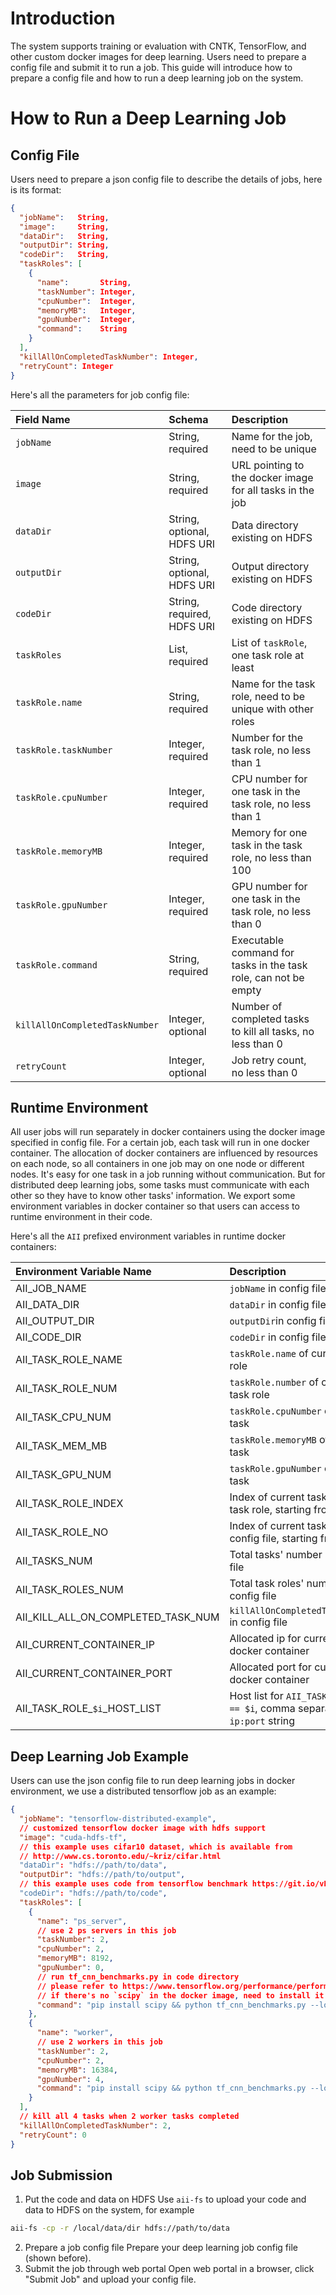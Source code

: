 # Introduction

The system supports training or evaluation with CNTK, TensorFlow, and other custom docker images for deep learning. Users need to prepare a config file and submit it to run a job. This guide will introduce how to prepare a config file and how to run a deep learning job on the system.


# How to Run a Deep Learning Job

## Config File

Users need to prepare a json config file to describe the details of jobs, here is its format:

```json
{
  "jobName":   String,
  "image":     String,
  "dataDir":   String,
  "outputDir": String,
  "codeDir":   String,
  "taskRoles": [
    {
      "name":       String,
      "taskNumber": Integer,
      "cpuNumber":  Integer,
      "memoryMB":   Integer,
      "gpuNumber":  Integer,
      "command":    String
    }
  ],
  "killAllOnCompletedTaskNumber": Integer,
  "retryCount": Integer
}
```

Here's all the parameters for job config file:

| Field Name                     | Schema                     | Description                              |
| :----------------------------- | :------------------------- | :--------------------------------------- |
| `jobName`                      | String, required           | Name for the job, need to be unique      |
| `image`                        | String, required           | URL pointing to the docker image for all tasks in the job |
| `dataDir`                      | String, optional, HDFS URI | Data directory existing on HDFS          |
| `outputDir`                    | String, optional, HDFS URI | Output directory existing on HDFS        |
| `codeDir`                      | String, required, HDFS URI | Code directory existing on HDFS          |
| `taskRoles`                    | List, required             | List of `taskRole`, one task role at least |
| `taskRole.name`                | String, required           | Name for the task role, need to be unique with other roles |
| `taskRole.taskNumber`          | Integer, required          | Number for the task role, no less than 1 |
| `taskRole.cpuNumber`           | Integer, required          | CPU number for one task in the task role, no less than 1 |
| `taskRole.memoryMB`            | Integer, required          | Memory for one task in the task role, no less than 100 |
| `taskRole.gpuNumber`           | Integer, required          | GPU number for one task in the task role, no less than 0 |
| `taskRole.command`             | String, required           | Executable command for tasks in the task role, can not be empty |
| `killAllOnCompletedTaskNumber` | Integer, optional          | Number of completed tasks to kill all tasks, no less than 0 |
| `retryCount`                   | Integer, optional          | Job retry count, no less than 0          |


## Runtime Environment

All user jobs will run separately in docker containers using the docker image specified in config file. For a certain job, each task will run in one docker container. The allocation of docker containers are influenced by resources on each node, so all containers in one job may on one node or different nodes. It's easy for one task in a job running without communication. But for distributed deep learning jobs, some tasks must communicate with each other so they have to know other tasks' information. We export some environment variables in docker container so that users can access to runtime environment in their code.

Here's all the `AII` prefixed environment variables in runtime docker containers:

| Environment Variable Name          | Description                              |
| :--------------------------------- | :--------------------------------------- |
| AII_JOB_NAME                       | `jobName` in config file                 |
| AII_DATA_DIR                       | `dataDir` in config file                 |
| AII_OUTPUT_DIR                     | `outputDir`in config file                |
| AII_CODE_DIR                       | `codeDir` in config file                 |
| AII_TASK_ROLE_NAME                 | `taskRole.name` of current task role     |
| AII_TASK_ROLE_NUM                  | `taskRole.number` of current task role   |
| AII_TASK_CPU_NUM                   | `taskRole.cpuNumber` of current task     |
| AII_TASK_MEM_MB                    | `taskRole.memoryMB` of current task      |
| AII_TASK_GPU_NUM                   | `taskRole.gpuNumber` of current task     |
| AII_TASK_ROLE_INDEX                | Index of current task in the task role, starting from 0 |
| AII_TASK_ROLE_NO                   | Index of current task role in config file, starting from 0 |
| AII_TASKS_NUM                      | Total tasks' number in config file       |
| AII_TASK_ROLES_NUM                 | Total task roles' number in config file  |
| AII_KILL_ALL_ON_COMPLETED_TASK_NUM | `killAllOnCompletedTaskNumber` in config file |
| AII_CURRENT_CONTAINER_IP           | Allocated ip for current docker container |
| AII_CURRENT_CONTAINER_PORT         | Allocated port for current docker container |
| AII\_TASK\_ROLE\_`$i`\_HOST_LIST     | Host list for `AII_TASK_ROLE_NO == $i`, comma separated `ip:port` string |


## Deep Learning Job Example

Users can use the json config file to run deep learning jobs in docker environment, we use a distributed tensorflow job as an example:

```json
{
  "jobName": "tensorflow-distributed-example",
  // customized tensorflow docker image with hdfs support
  "image": "cuda-hdfs-tf",
  // this example uses cifar10 dataset, which is available from
  // http://www.cs.toronto.edu/~kriz/cifar.html
  "dataDir": "hdfs://path/to/data",
  "outputDir": "hdfs://path/to/output",
  // this example uses code from tensorflow benchmark https://git.io/vF4wT
  "codeDir": "hdfs://path/to/code",
  "taskRoles": [
    {
      "name": "ps_server",
      // use 2 ps servers in this job
      "taskNumber": 2,
      "cpuNumber": 2,
      "memoryMB": 8192,
      "gpuNumber": 0,
      // run tf_cnn_benchmarks.py in code directory
      // please refer to https://www.tensorflow.org/performance/performance_models#executing_the_script for arguments' detail
      // if there's no `scipy` in the docker image, need to install it first
      "command": "pip install scipy && python tf_cnn_benchmarks.py --local_parameter_device=cpu --num_gpus=4 --batch_size=32 --model=resnet20 --variable_update=parameter_server --data_dir=$AII_DATA_DIR --data_name=cifar10 --train_dir=$AII_OUTPUT_DIR --ps_hosts=$AII_TASK_ROLE_0_HOST_LIST --worker_hosts=$AII_TASK_ROLE_1_HOST_LIST --job_name=ps --task_index=$AII_TASK_ROLE_INDEX"
    },
    {
      "name": "worker",
      // use 2 workers in this job
      "taskNumber": 2,
      "cpuNumber": 2,
      "memoryMB": 16384,
      "gpuNumber": 4,
      "command": "pip install scipy && python tf_cnn_benchmarks.py --local_parameter_device=cpu --num_gpus=4 --batch_size=32 --model=resnet20 --variable_update=parameter_server --data_dir=$AII_DATA_DIR --data_name=cifar10 --train_dir=$AII_OUTPUT_DIR --ps_hosts=$AII_TASK_ROLE_0_HOST_LIST --worker_hosts=$AII_TASK_ROLE_1_HOST_LIST --job_name=worker --task_index=$AII_TASK_ROLE_INDEX"
    }
  ],
  // kill all 4 tasks when 2 worker tasks completed
  "killAllOnCompletedTaskNumber": 2,
  "retryCount": 0
}
```


## Job Submission

1. Put the code and data on HDFS
  Use `aii-fs` to upload your code and data to HDFS on the system, for example
  ```sh
  aii-fs -cp -r /local/data/dir hdfs://path/to/data
  ```
2. Prepare a job config file
  Prepare your deep learning job config file (shown before).
3. Submit the job through web portal
  Open web portal in a browser, click "Submit Job" and upload your config file.
